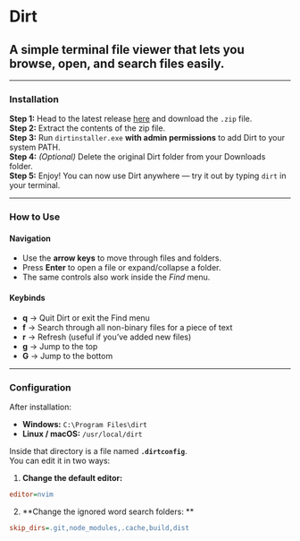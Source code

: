 # Dirt
## A simple terminal file viewer that lets you browse, open, and search files easily.

---

### Installation

**Step 1:** Head to the latest release [here](https://github.com/Bractothorpes/dirt/releases/tag/v0.1.0) and download the `.zip` file.  
**Step 2:** Extract the contents of the zip file.  
**Step 3:** Run `dirtinstaller.exe` **with admin permissions** to add Dirt to your system PATH.  
**Step 4:** *(Optional)* Delete the original Dirt folder from your Downloads folder.  
**Step 5:** Enjoy! You can now use Dirt anywhere — try it out by typing `dirt` in your terminal.

---

### How to Use

#### **Navigation**
- Use the **arrow keys** to move through files and folders.  
- Press **Enter** to open a file or expand/collapse a folder.  
- The same controls also work inside the *Find* menu.

#### **Keybinds**
- **q** → Quit Dirt or exit the Find menu  
- **f** → Search through all non-binary files for a piece of text  
- **r** → Refresh (useful if you’ve added new files)  
- **g** → Jump to the top  
- **G** → Jump to the bottom  

---

### Configuration

After installation:
- **Windows:** `C:\Program Files\dirt`  
- **Linux / macOS:** `/usr/local/dirt`

Inside that directory is a file named **`.dirtconfig`**.  
You can edit it in two ways:

1. **Change the default editor:**
  ```ini
  editor=nvim
```
2. **Change the ignored word search folders: **
  ```ini
  skip_dirs=.git,node_modules,.cache,build,dist
```
